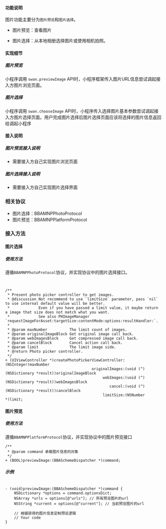 #### 功能说明

图片功能主要分为`图片预览`和`图片选择`。

* 图片预览：查看图片

* 图片选择：从本地相册选择图片或使用相机拍照。

 
#### 实现细节

##### 图片预览
 
小程序调用 `swan.previewImage` API时，小程序框架传入图片URL信息尝试调起接入方图片浏览页面。

##### 图片选择

小程序调用 `swan.chooseImage` API时，小程序传入选择图片基本参数尝试调起接入方图片选择页面。用户完成图片选择后图片选择页面应该将选择的图片信息返回给调起小程序
 
#### 接入说明

##### 图片预览接入说明

+ 需要接入方自己实现图片浏览页面


##### 图片选择接入说明

+ 需要接入方自己实现图片选择界面


### 相关协议
+ 图片选择：BBAMNPPhotoProtocol
+ 图片预览：BBAMNPPlatformProtocol
 
### 接入方法

#### 图片选择

##### 使用方法

遵循`BBAMNPPhotoProtocol`协议，并实现协议中的图片选择接口。

```


/**
 * Present photo picker controller to get images.
 * @discussion Not recommend to use `limitSize` parameter, pass `nil` to use internal default value will be better.
 *             Even if you have passed a limit value, it maybe return a image that size does not match what you want.
 *             See also PHImageManager `requestImageForAsset:targetSize:contentMode:options:resultHandler:`.
 *
 * @param maxNumber          The limit count of images.
 * @param originalImageBlock Get original image call back.
 * @param webImagesBlock     Get compressed image call back.
 * @param cancelBlock        Cancel action call back.
 * @param limit              The limit image side.
 * @return Photo picker controller.
 */
+ (UIViewController *)createPhotoPickerViewController:(NSInteger)maxNumber
                                       originalImages:(void (^)(NSDictionary *result))originalImageBlock
                                            webImages:(void (^)(NSDictionary *result))webImagesBlock
                                               cancel:(void (^)(NSDictionary *result))cancelBlock
                                            limitSize:(NSNumber *)limit;

```

#### 图片预览

##### 使用方法

遵循`BBAMNPPlatformProtocol`协议，并实现协议中的图片预览接口


```
/**
 * @param command 承载图片信息的对象
 */
+ (BOOL)previewImage:(BBASchemeDispatcher *)command;
```

##### 示例

```

- (void)previewImage:(BBASchemeDispatcher *)command {
    NSDictionary *options = command.optionsDict;
    NSArray *urls = options[@"urls"]; // 所有预览图片的url
    NSString *current = options[@"current"]; // 当前预览图片的url

    // 根据获得的图片信息定制预览逻辑
    // Your code
}

```
